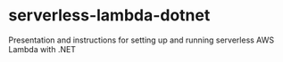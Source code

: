 # serverless-lambda-dotnet
Presentation and instructions for setting up and running serverless AWS Lambda with .NET
